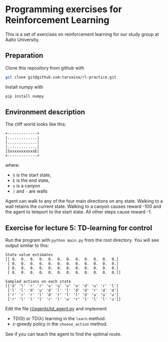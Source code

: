 # Programming exercises for Reinforcement Learning

This is a set of exercises on reinforcement learning for our study group at Aalto University.

## Preparation

Clone this repository from github with

```bash
git clone git@github.com:tarvaina/rl-practice.git
```

Install numpy with

```bash
pip install numpy
```

## Environment description

The cliff world looks like this:

```
+-------------+
|.............|
|.............|
|.............|
|SxxxxxxxxxxxE|
+-------------+
```

where:

- `S` is the start state,
- `E` is the end state,
- `x` is a canyon
- `|` and `-` are walls

Agent can walk to any of the four main directions on any state. Walking to a wall retains the current state. Walking to a canyon causes reward -100 and the agent to teleport to the start state. All other steps cause reward -1.

## Exercise for lecture 5: TD-learning for control

Run the program with `python main.py` from the root directory. You will see output similar to this:

```
State value estimates
[[ 0.  0.  0.  0.  0.  0.  0.  0.  0.  0.  0.  0.]
 [ 0.  0.  0.  0.  0.  0.  0.  0.  0.  0.  0.  0.]
 [ 0.  0.  0.  0.  0.  0.  0.  0.  0.  0.  0.  0.]
 [ 0.  0.  0.  0.  0.  0.  0.  0.  0.  0.  0.  0.]]

Sampled actions on each state
[['d' 'l' 'r' 'r' 'u' 'u' 'u' 'u' 'd' 'u' 'r' 'l']
 ['l' 'l' 'd' 'u' 'd' 'l' 'l' 'd' 'd' 'r' 'd' 'd']
 ['r' 'r' 'r' 'l' 'd' 'r' 'l' 'l' 'd' 'u' 'u' 'u']
 ['r' 'l' 'l' 'l' 'r' 'l' 'u' 'r' 'l' 'l' 'l' 'u']]
```

Edit the file [rl/agents/td_agent.py](rl/agents/td_agent.py) and implement

- TD(0) or TD(λ) learning in the `learn` method.
- 𝜀-greedy policy in the `choose_action` method.

See if you can teach the agent to find the optimal route.
